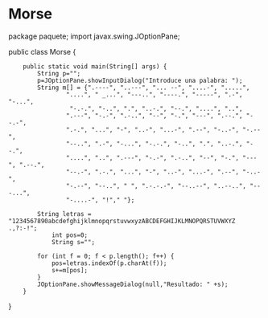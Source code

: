 # Morse
package paquete;
import javax.swing.JOptionPane;

public class Morse {
	
	    public static void main(String[] args) {  
	        String p=""; 
	        p=JOptionPane.showInputDialog("Introduce una palabra: ");
	        String m[] = {".----", "..---", "... --", "....-", ".....", 
	                "....", " _...", "---..", "----.", "-----", ".-", "-...", 
	                 "-.-.", "-..", ".", "..-.", "--.", "....", "..", 
	                ".---", "-.-", ".-..", "--", "-.", "---", ".--.", "--.-", 
	                ".-.", "...", "-", "..-", "...-", ".--", "-..-", "-.--", 
	                "--..", ".-", "-...", "-.-.", "-..", ".", "..-.", "--.", 
	                "....", "..", ".---", "-.-", ".-..", "--", "-.", "---", ".--.", 
	                "--.-", ".-.", "...", "-", "..-", "...-", ".--", "-..-", 
	                "-.--", "--..", " ", ".-.-.-", "--..--", "..--..", "---...", 
	                "-....-", "!"," "}; 

	        String letras = "1234567890abcdefghijklmnopqrstuvwxyzABCDEFGHIJKLMNOPQRSTUVWXYZ .,?:-!"; 
	            int pos=0; 
	            String s=""; 
	            
	        for (int f = 0; f < p.length(); f++) { 
	            pos=letras.indexOf(p.charAt(f)); 
	            s+=m[pos];      
	        } 
	        JOptionPane.showMessageDialog(null,"Resultado: " +s); 
	    } 
}
